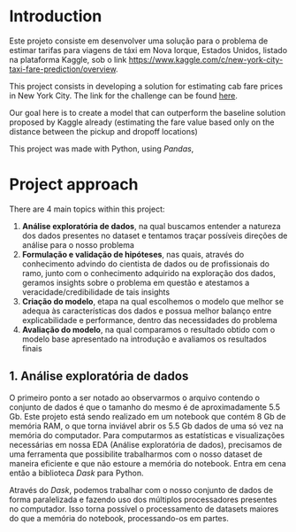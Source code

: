 # Introduction

  Este projeto consiste em desenvolver uma solução para o problema de estimar tarifas para viagens de táxi em Nova Iorque, Estados Unidos, listado na plataforma Kaggle, sob o link   https://www.kaggle.com/c/new-york-city-taxi-fare-prediction/overview.
  
  
  This project consists in developing a solution for estimating cab fare prices in New York City. The link for the challenge can be found [here](https://www.kaggle.com/c/new-york-city-taxi-fare-prediction/overview).
  
  Our goal here is to create a model that can outperform the baseline solution proposed by Kaggle already (estimating the fare value based only on the distance between the pickup and dropoff locations)
  
  This project was made with Python, using *Pandas*, 

# Project approach

There are 4 main topics within this project:
1. **Análise exploratória de dados**, na qual buscamos entender a natureza dos dados presentes no dataset e tentamos traçar possíveis direções de análise para o nosso problema
2. **Formulação e validação de hipóteses**, nas quais, através do conhecimento advindo do cientista de dados ou de profissionais do ramo, junto com o conhecimento adquirido na exploração dos dados, geramos insights sobre o problema em questão e atestamos a veracidade/credibilidade de tais insights 
3. **Criação do modelo**, etapa na qual escolhemos o modelo que melhor se adequa às características dos dados e possua melhor balanço entre explicabilidade e performance, dentro das necessidades do problema
4. **Avaliação do modelo**, na qual comparamos o resultado obtido com o modelo base apresentado na introdução e avaliamos os resultados finais

## 1. Análise exploratória de dados

O primeiro ponto a ser notado ao observarmos o arquivo contendo o conjunto de dados é que o tamanho do mesmo é de aproximadamente 5.5 Gb. Este projeto está sendo realizado em um notebook que contém 8 Gb de memória RAM, o que torna inviável abrir os 5.5 Gb dados de uma só vez na memória do computador. Para computarmos as estatísticas e visualizações necessárias em nossa EDA (Análise exploratória de dados), precisamos de uma ferramenta que possibilite trabalharmos com o nosso dataset de maneira eficiente e que não estoure a memória do notebook. Entra em cena então a biblioteca *Dask* para Python. 

Através do *Dask*, podemos trabalhar com o nosso conjunto de dados de forma paralelizada e fazendo uso dos múltiplos processadores presentes no computador. Isso torna possível o processamento de datasets maiores do que a memória do notebook, processando-os em partes.
